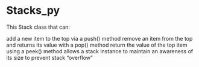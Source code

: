 # Stacks_py

This Stack class that can:

add a new item to the top via a push() method
remove an item from the top and returns its value with a pop() method
return the value of the top item using a peek() method
allows a stack instance to maintain an awareness of its size to prevent stack “overflow”
